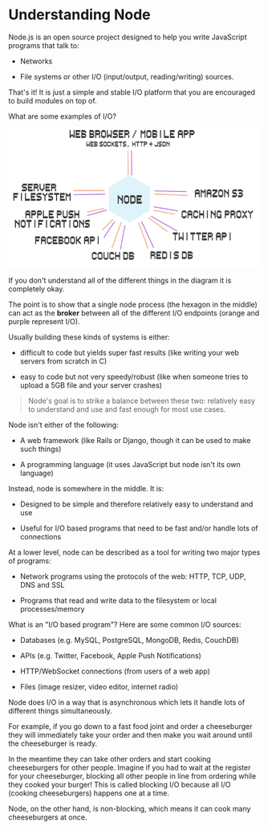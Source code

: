 # Understanding Node

Node.js is an open source project designed to help you write JavaScript programs that talk to:

* Networks

* File systems or other I/O (input/output, reading/writing) sources.

That's it! It is just a simple and stable I/O platform that you are encouraged to build modules on top of.

What are some examples of I/O?

<p align="center">
	<img src="images/server-diagram.png">
</p>

If you don't understand all of the different things in the diagram it is completely okay.

The point is to show that a single node process (the hexagon in the middle) can act as the <strong>broker</strong> between all of the different I/O endpoints (orange and purple represent I/O).

Usually building these kinds of systems is either:

* difficult to code but yields super fast results (like writing your web servers from scratch in C)

* easy to code but not very speedy/robust (like when someone tries to upload a 5GB file and your server crashes)

>  Node's goal is to strike a balance between these two: relatively easy to understand and use and fast enough for most use cases.

Node isn't either of the following:

* A web framework (like Rails or Django, though it can be used to make such things)

* A programming language (it uses JavaScript but node isn't its own language)

Instead, node is somewhere in the middle. It is:

* Designed to be simple and therefore relatively easy to understand and use

* Useful for I/O based programs that need to be fast and/or handle lots of connections

At a lower level, node can be described as a tool for writing two major types of programs:

* Network programs using the protocols of the web: HTTP, TCP, UDP, DNS and SSL

* Programs that read and write data to the filesystem or local processes/memory

What is an "I/O based program"? Here are some common I/O sources:

* Databases (e.g. MySQL, PostgreSQL, MongoDB, Redis, CouchDB)

* APIs (e.g. Twitter, Facebook, Apple Push Notifications)

* HTTP/WebSocket connections (from users of a web app)

* Files (image resizer, video editor, internet radio)

Node does I/O in a way that is asynchronous which lets it handle lots of different things simultaneously. 

For example, if you go down to a fast food joint and order a cheeseburger they will immediately take your order and then make you wait around until the cheeseburger is ready.

In the meantime they can take other orders and start cooking cheeseburgers for other people. Imagine if you had to wait at the register for your cheeseburger, blocking all other people in line from ordering while they cooked your burger! This is called blocking I/O because all I/O (cooking cheeseburgers) happens one at a time. 

Node, on the other hand, is non-blocking, which means it can cook many cheeseburgers at once.